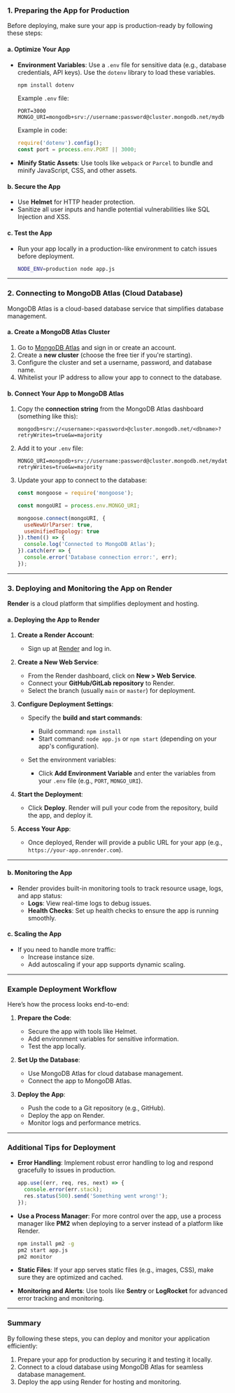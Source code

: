 ### 1. **Preparing the App for Production**

Before deploying, make sure your app is production-ready by following these steps:

#### a. **Optimize Your App**
- **Environment Variables**: Use a `.env` file for sensitive data (e.g., database credentials, API keys). Use the `dotenv` library to load these variables.

  ```bash
  npm install dotenv
  ```

  Example `.env` file:
  ```
  PORT=3000
  MONGO_URI=mongodb+srv://username:password@cluster.mongodb.net/mydb
  ```

  Example in code:
  ```javascript
  require('dotenv').config();
  const port = process.env.PORT || 3000;
  ```

- **Minify Static Assets**: Use tools like `webpack` or `Parcel` to bundle and minify JavaScript, CSS, and other assets.

#### b. **Secure the App**
- Use **Helmet** for HTTP header protection.
- Sanitize all user inputs and handle potential vulnerabilities like SQL Injection and XSS.

#### c. **Test the App**
- Run your app locally in a production-like environment to catch issues before deployment.

  ```bash
  NODE_ENV=production node app.js
  ```

---

### 2. **Connecting to MongoDB Atlas (Cloud Database)**

MongoDB Atlas is a cloud-based database service that simplifies database management.

#### a. **Create a MongoDB Atlas Cluster**
1. Go to [MongoDB Atlas](https://www.mongodb.com/cloud/atlas) and sign in or create an account.
2. Create a **new cluster** (choose the free tier if you're starting).
3. Configure the cluster and set a username, password, and database name.
4. Whitelist your IP address to allow your app to connect to the database.

#### b. **Connect Your App to MongoDB Atlas**
1. Copy the **connection string** from the MongoDB Atlas dashboard (something like this):
   ```
   mongodb+srv://<username>:<password>@cluster.mongodb.net/<dbname>?retryWrites=true&w=majority
   ```

2. Add it to your `.env` file:
   ```
   MONGO_URI=mongodb+srv://username:password@cluster.mongodb.net/mydatabase?retryWrites=true&w=majority
   ```

3. Update your app to connect to the database:
   ```javascript
   const mongoose = require('mongoose');

   const mongoURI = process.env.MONGO_URI;

   mongoose.connect(mongoURI, {
     useNewUrlParser: true,
     useUnifiedTopology: true
   }).then(() => {
     console.log('Connected to MongoDB Atlas');
   }).catch(err => {
     console.error('Database connection error:', err);
   });
   ```

---

### 3. **Deploying and Monitoring the App on Render**

**Render** is a cloud platform that simplifies deployment and hosting.

#### a. **Deploying the App to Render**
1. **Create a Render Account**:
   - Sign up at [Render](https://render.com) and log in.

2. **Create a New Web Service**:
   - From the Render dashboard, click on **New > Web Service**.
   - Connect your **GitHub/GitLab repository** to Render.
   - Select the branch (usually `main` or `master`) for deployment.

3. **Configure Deployment Settings**:
   - Specify the **build and start commands**:
     - Build command: `npm install`
     - Start command: `node app.js` or `npm start` (depending on your app's configuration).

   - Set the environment variables:
     - Click **Add Environment Variable** and enter the variables from your `.env` file (e.g., `PORT`, `MONGO_URI`).

4. **Start the Deployment**:
   - Click **Deploy**. Render will pull your code from the repository, build the app, and deploy it.

5. **Access Your App**:
   - Once deployed, Render will provide a public URL for your app (e.g., `https://your-app.onrender.com`).

---

#### b. **Monitoring the App**
- Render provides built-in monitoring tools to track resource usage, logs, and app status:
  - **Logs**: View real-time logs to debug issues.
  - **Health Checks**: Set up health checks to ensure the app is running smoothly.

#### c. **Scaling the App**
- If you need to handle more traffic:
  - Increase instance size.
  - Add autoscaling if your app supports dynamic scaling.

---

### Example Deployment Workflow

Here’s how the process looks end-to-end:

1. **Prepare the Code**:
   - Secure the app with tools like Helmet.
   - Add environment variables for sensitive information.
   - Test the app locally.

2. **Set Up the Database**:
   - Use MongoDB Atlas for cloud database management.
   - Connect the app to MongoDB Atlas.

3. **Deploy the App**:
   - Push the code to a Git repository (e.g., GitHub).
   - Deploy the app on Render.
   - Monitor logs and performance metrics.

---

### Additional Tips for Deployment

- **Error Handling**: Implement robust error handling to log and respond gracefully to issues in production.
  ```javascript
  app.use((err, req, res, next) => {
    console.error(err.stack);
    res.status(500).send('Something went wrong!');
  });
  ```

- **Use a Process Manager**: For more control over the app, use a process manager like **PM2** when deploying to a server instead of a platform like Render.

  ```bash
  npm install pm2 -g
  pm2 start app.js
  pm2 monitor
  ```

- **Static Files**: If your app serves static files (e.g., images, CSS), make sure they are optimized and cached.

- **Monitoring and Alerts**: Use tools like **Sentry** or **LogRocket** for advanced error tracking and monitoring.

---

### Summary

By following these steps, you can deploy and monitor your application efficiently:
1. Prepare your app for production by securing it and testing it locally.
2. Connect to a cloud database using MongoDB Atlas for seamless database management.
3. Deploy the app using Render for hosting and monitoring.
